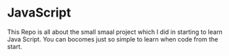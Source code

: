 # JavaScript

This Repo is all about the small smaal project which I did in starting to learn Java Script.
You can bocomes just so simple to learn when code from the start.
